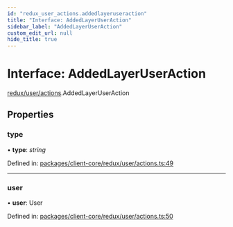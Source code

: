 ```yaml
---
id: "redux_user_actions.addedlayeruseraction"
title: "Interface: AddedLayerUserAction"
sidebar_label: "AddedLayerUserAction"
custom_edit_url: null
hide_title: true
---
```


# Interface: AddedLayerUserAction

[redux/user/actions](../modules/redux_user_actions.md).AddedLayerUserAction

## Properties

### type

• **type**: *string*

Defined in: [packages/client-core/redux/user/actions.ts:49](https://github.com/xr3ngine/xr3ngine/blob/66a84a950/packages/client-core/redux/user/actions.ts#L49)

___

### user

• **user**: User

Defined in: [packages/client-core/redux/user/actions.ts:50](https://github.com/xr3ngine/xr3ngine/blob/66a84a950/packages/client-core/redux/user/actions.ts#L50)
